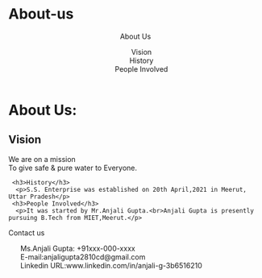 # About-us
<!DOCTYPE html>
<html>
 <head>
  <title>About Us</title>
  <style>
   li {
   list-style:none;
   }
   
   header {
   background-color:#ff7f50;
   color:#f5fffa;
   height:100px;
   width:100px:
   }
  
   .header-list li{
   float:left;
   padding:20px 20px;
   }
   
  . main {
  color:#000000;
  opacity:1;
  }
  
  h1 {
  font-size:40px;
  color:#9fe2bf;
  }
    
  h2 {
  text-align:centre;
  font-size:38px;
  color:#008000;
  }
    
  h3 {
  font-size:35px;
  color:#008000;
  }
    
  .contents span {
   font-size:44px;
   }
     
  footer {
  background-color:#008080;
  color:#fffafa;
  opacity:1;
  height:150px;
  width:880px;
  }
  
  .footer-logo {
   float:left;
   font-size:30 px;
   }
   
   .footer-list li {
   padding:15px 20px;
   float:right;
   }
  </style>
 </head>
 <body>
  <header>
   <div class="header-logo">About Us</div>
   <div class="header-list"><ul>
    <li>Vision</li>
    <li>History</li>
    <li>People Involved</li></ul></div>
  </header>
  <div class="main">
   <div class="contents">
    <h1>About Us:</h1>
    <h2>Vision</h2>
     <p>We are on a <span>mission</span><br>To give <span>safe & pure water</span> to <span>Everyone</span>.</p>
     
     <h3>History</h3>
      <p>S.S. Enterprise was established on 20th April,2021 in Meerut, Uttar Pradesh</p>
     <h3>People Involved</h3>
      <p>It was started by Mr.Anjali Gupta.<br>Anjali Gupta is presently pursuing B.Tech from MIET,Meerut.</p>
   </div>
  </div>
  <footer>
   <div class="footer-logo">Contact us</div>
   <div class="footer-list">
   <ul>
    <li>Ms.Anjali Gupta: +91xxx-000-xxxx</li>
    <li>E-mail:anjaligupta2810cd@gmail.com</li>
    <li>Linkedin URL:www.linkedin.com/in/anjali-g-3b6516210</li></ul>
   </div>
  </footer>  
 </body>
</html>

